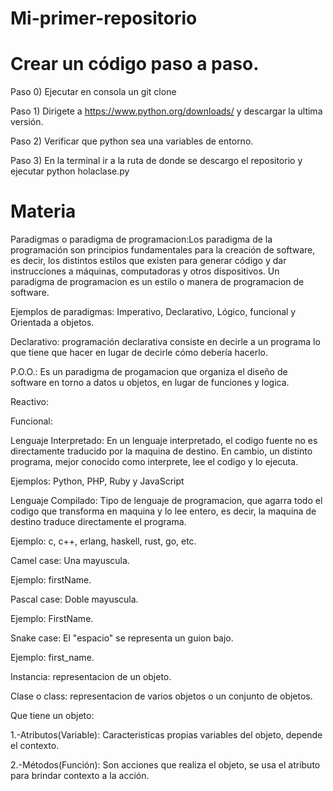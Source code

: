 # Mi-primer-repositorio
# Crear un código paso a paso.

Paso 0) Ejecutar en consola un git clone 

Paso 1) Dirigete a https://www.python.org/downloads/ y descargar la ultima versión.

Paso 2) Verificar que python sea una variables de entorno.

Paso 3) En la terminal ir a la ruta de donde se descargo el repositorio y ejecutar python holaclase.py

# Materia

Paradigmas o paradigma de programacion:Los paradigma de la programación son principios fundamentales para la creación de software, es decir, los distintos estilos que existen para generar código y dar instrucciones a máquinas, computadoras y otros dispositivos. Un paradigma de programacion es un estilo o manera de programacion de software.

Ejemplos de paradigmas: Imperativo, Declarativo, Lógico, funcional y Orientada a objetos.

Declarativo: programación declarativa consiste en decirle a un programa lo que tiene que hacer en lugar de decirle cómo debería hacerlo.

P.O.O.: Es un paradigma de progamacion que organiza el diseño de software en torno a datos u objetos, en lugar de funciones y logica.

Reactivo: 

Funcional:

Lenguaje Interpretado: En un lenguaje interpretado, el codigo fuente no es directamente traducido por la maquina de destino. En cambio, un distinto programa, mejor conocido como interprete, lee el codigo y lo ejecuta.

Ejemplos: Python, PHP, Ruby y JavaScript

Lenguaje Compilado: Tipo de lenguaje de programacion, que agarra todo el codigo que transforma en maquina y lo lee entero, es decir, la maquina de destino traduce directamente el programa.

Ejemplo: c, c++, erlang, haskell, rust, go, etc.

Camel case: Una mayuscula.

Ejemplo: firstName.

Pascal case: Doble mayuscula.

Ejemplo: FirstName.

Snake case: El "espacio" se representa un guion bajo.

Ejemplo: first_name.

Instancia: representacion de un objeto.

Clase o class: representacion de varios objetos o un conjunto de objetos.

Que tiene un objeto:

1.-Atributos(Variable): Caracteristicas propias variables del objeto, depende el contexto.

2.-Métodos(Función): Son acciones que realiza el objeto, se usa el atributo para brindar contexto a la acción.

